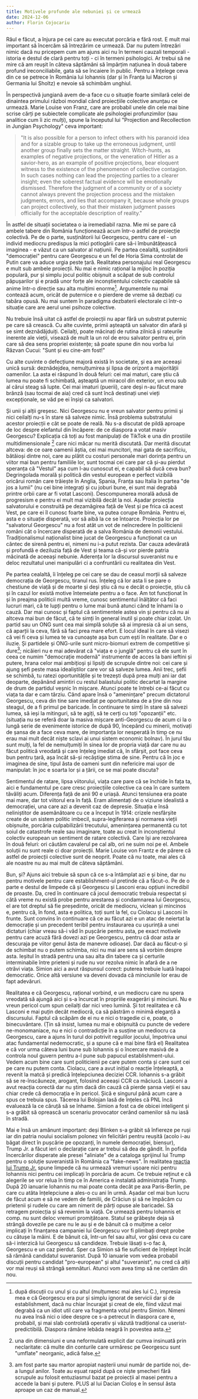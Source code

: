 ```yaml
---
title: Motivele profunde ale nebuniei și ce urmează
date: 2024-12-06
author: Florin Cojocariu
---
```

Răul e făcut, a înjura pe cei care au executat porcăria e fără rost. E mult mai important să încercăm să întrezărim ce urmează. Dar nu putem întrezări nimic dacă nu pricepem cum am ajuns aici nu în termeni cauzali temporali - istoria e destul de clară pentru toți - ci în termeni psihologici. Ar trebui să ne mire că am reușit în câteva săptămâni să împărțim națiunea în două tabere profund ireconciliabile, gata să se încaiere în public. Pentru a înțelege ceva din ce se petrece în România lui Iohannis (dar și în Franța lui Macron și Germania lui Sholtz)  e nevoie să schimbăm unghiul.

În perspectivă jungiană avem de-a face cu o situație foarte similară celei de dinaintea primului război mondial când proiecțiile colective anunțau ce urmează. Marie Louise von Franz, care are probabil unele din cele mai bine scrise cărți pe subiectele complicate ale psihologiei profunzimilor (sau analitice cum îi zic mulți), spune la începutul lui "Projection and Recollection in Jungian Psychology" ceva important:

> "It is also possible for a person to infect others with his paranoid idea and for a sizable group to take up the erroneous judgment, until another group finally sets the matter straight. Witch-hunts, as examples of negative projections, or the veneration of Hitler as a savior-hero, as an example of positive projections, bear eloquent witness to the existence of the phenomenon of collective contagion. In such cases nothing can lead the projecting parties to a clearer insight; even the soberest factual evidence will be emotionally dismissed. Therefore the judgment of a community or of a society cannot always prevent the projection process and the mistaken judgments, errors, and lies that accompany it, because whole groups can project collectively, so that their mistaken judgment passes officially for the acceptable description of reality."

În astfel de situații societatea o ia iremediabil razna. Mie mi se pare că ambele tabere din România funcționează acum într-o astfel de proiecție colectivă. Pe de o parte, susținătorii lui Georgescu, pentru care el - un individ mediocru predispus la mici potlogării care să-i îmbunătățească imaginea - e văzut ca un salvator al națiunii. Pe partea cealaltă, susținătorii "democrației" pentru care Georgescu e un fel de Horia Sima controlat de Putin care va aduce urgia peste țară. Realitatea personajului real Georgescu e mult sub ambele proiecții. Nu mai e nimic rațional la mijloc în poziția populară, pur și simplu jocul politic obișnuit a scăpat de sub controlul păpușarilor și e pradă unor forțe ale inconștientului colectiv capabile să anime într-o direcție sau alta mulțimi enorme[^1]. Argumentele nu mai contează acum, oricât de puternice e o pierdere de vreme să dezbați cu tabăra opusă. Nu mai suntem în paradigma dezbaterii electorale ci într-o situație care are aerul unei psihoze colective.

Nu trebuie însă uitat că astfel de proiecții nu apar fără un substrat puternic pe care să crească. Cu alte cuvinte, primii așteaptă un salvator din afară și se simt deznădăjduiți. Ceilalți, poate măcinați de rutina zilnică și rateurile inerente ale vieții, visează de mult la un rol de erou salvator pentru ei, prin care să dea sens propriei existențe; să poate spune din nou vorba lui Răzvan Cucui: "Sunt și eu cine-am fost!" 

Cu alte cuvinte o defecțiune majoră există în societate, și ea are aceeași unică sursă: deznădejdea, nemulțumirea și lipsa de orizont a majorității oamenilor. La asta ei răspund în două feluri: cei mai maturi, care știu că lumea nu poate fi schimbată, așteaptă un miracol din exterior, un erou sub al cărui steag să lupte. Cei mai imaturi (puerii), care deși n-au făcut mare brânză (sau tocmai de aia) cred că sunt încă destinați unei vieți excepționale, se văd  pe ei înșiși ca salvatori.

Și unii și alții greșesc. Nici Georgescu nu e vreun salvator pentru primii și nici ceilalți nu-s în stare să salveze nimic. Însă problema substratului acestor proiecții e cât se poate de reală. Nu s-a discutat de pildă aproape de loc despre elefantul din încăpere: de ce diaspora a votat masiv Georgescu? Explicația că toți au fost manipulați de TikTok e una din prostiile multidimensionale [^2] care nici măcar nu merită discutată. Dar merită discutat altceva: de ce oare oamenii ăștia, cei mai muncitori, mai gata de sacrificiu, bătăioși dintre noi, care au plătit cu costuri personale mari dorința pentru un viitor mai bun pentru familiile lor, sunt tocmai cei care par că și-au pierdut speranța că "Vestul" așa cum l-au cunoscut ei, e capabil să ducă ceva bun? Degringolada morală și politică din vestul european e perfect vizibilă oricărui român care trăiește în Anglia, Spania, Franța sau Italia în partea "de jos a lumii" (nu cei bine integrați și cu joburi bune, ei sunt mai degrabă printre orbii care ar fi votat Lasconi). Descompunerea morală adusă de progresism e pentru ei mult mai vizibilă decât la noi. Așadar proiecția salvatorului e construită pe dezamăgirea față de Vest și pe frica că acest Vest, pe care ei îl cunosc foarte bine, va putea corupe România. Pentru ei, asta e o situație disperată, vor să aibă la ce se întoarce. Proiecția lor pe "salvatorul Georgescu" nu a fost atât un vot de neîncredere în politicienii români cât o încercare disperată de a salva România de demonii vestului. Tradiționalismul naționalist bine jucat de Georgescu a funcționat ca un cântec de sirenă pentru ei, nimeni nu i-a putut rezista. Dar cauza adevărată și profundă e deziluzia față de Vest și teama că-și vor pierde patria măcinată de aceeași nebunie. Aderența lor la discursul suveranist nu e deloc rezultatul unei manipulări ci a confruntării cu realitatea din Vest.

Pe partea cealaltă, îi înțeleg pe cei care se dau de ceasul morții să salveze democrația de Georgescu, tiranul rus. Înțeleg că lor asta li se pare o chestiune de viață și de moarte și deși știu că nu e decât o proiecție, știu că și în cazul lor există motive întemeiate pentru a o face. Am tot funcționat în și în preajma politicii multă vreme, cunosc sentimentul înălțător că faci lucruri mari, că te lupți pentru o lume mai bună atunci când te înhami la o cauză. Dar mai cunosc și faptul că sentimentele astea vin și pentru că nu ai altceva mai bun de făcut, că te simți în general inutil și poate chiar izolat. Un partid sau un ONG sunt cea mai simplă soluție să ai impresia că ai un sens, că aparții la ceva, fără să faci prea mare efort. E locul ideal în care să visezi că vei fi ceva și lumea te va cunoaște așa bun cum ești în realitate. Dar e o iluzie. Și partidele și ONG-urile sunt micro-biomuri extrem de competitive și dure[^3]; nicăieri nu e mai adevărat că "viața e o junglă" pentru că ele sunt în ceea ce numim "democrație modernă" instrumente de acces la bani ieftini și putere, hrana celor mai ambițioși și lipsiți de scrupule dintre noi: cei care și ajung șefi peste masa idealiștilor care vor să salveze lumea. Anii trec, șefii se schimbă, tu ratezi oportunitățile și te trezești după prea mulți ani iar dat deoparte, depănând amintiri cu restul balastului politic decartat la margine de drum de partidul veșnic în mișcare. Atunci poate te întrebi ce-ai făcut cu viața ta dar e cam târziu. Când apare însă o "amenințare" precum dictatorul Georgescu, ceva din tine sare imediat pe oportunitatea de a ține din nou steagul, de a fi primul pe baricade. În continuare te simți în stare să salvezi lumea, să ieși la mitinguri, să te agiți, să te cerți cu toți "opozanții" etc. (situația nu se referă doar la masiva mișcare anti-Georgescu de acum ci la o lungă serie de evenimente istorice de după 90, începând cu minerii, motivați de șansa de a face ceva mare, de importanța lor nesperată în timp ce nu erau mai mult decât niște sclavi ai unui sistem economic bolnav). În jurul tău sunt mulți, la fel de nemulțumiți în sinea lor de propria viață dar care nu au făcut politică vreodată și care înțeleg imediat că, în sfârșit, pot face ceva bun pentru țară, așa încât să-și recâștige stima de sine. Pentru că în joc e imaginea de sine, tipul ăsta de oameni sunt din nefericire mai ușor de manipulat: în joc e soarta lor și a țării, ce se mai poate discuta?

Sentimentul de ratare, lipsa viitorului, viața care pare că se închide în fața ta, aici e fundamentul pe care cresc proiecțiile colective ca cea în care suntem tăvăliți acum. Diferența față de anii 90 e uriașă. Atunci tensiunea era poate mai mare, dar tot viitorul era în față. Eram alimentați de o viziune idealistă a democrației, una care azi a devenit caz de depresie. Situația e însă neliniștitor de asemănătoare cu ce a început în 1914: crizele nesfârșite create de un sistem politic imbecil, supra-legiferarea și normarea vieții obișnuite, porcăria culpabilizării trecutului, amenințarea permanentă cu tot soiul de catastrofe reale sau imaginare, toate au creat în inconștientul colectiv european un sentiment de ratare colectivă. Care își are rezolvarea în două feluri: ori căutăm cavalerul pe cal alb, ori ne suim noi pe el. Ambele soluții nu sunt reale ci doar proiecții. Marie Louise von Frantz e de părere că astfel de proiecții colective sunt de neoprit. Poate că nu toate, mai ales că ale noastre nu au mai mult de câteva săptămâni.

Bun, și? Ajuns aici trebuie să spun că ce s-a întâmplat azi e și bine, dar nu pentru motivele pentru care establishment-ul pretinde că a făcut-o. Pe de o parte e destul de limpede că și Georgescu și Lasconi erau opțiuni incredibil de proaste. Da, cred în continuare că jocul democratic trebuia respectat și câtă vreme nu există probe pentru arestarea și condamnarea lui Georgescu, el are tot dreptul să fie președinte, oricât de mediocru, viclean și mincinos e, pentru că, în fond, asta e politica, toți sunt la fel, cu Ciolacu și Lasconi în frunte. Sunt convins în continuare că ce au făcut azi e un atac de neiertat la  democrație și un precedent teribil pentru instaurarea cu ușurință a unei dictaturi (chiar vreau să-i văd în pușcărie pentru asta, pe exact motivele pentru care acuză fără dovezi azi pe Georgescu, pentru că doar asta ar descuraja pe viitor genul ăsta de manevre odioase). Dar dacă au făcut-o și de schimbat nu o putem schimba, nici nu mai are sens să vorbim despre asta. Ieșitul în stradă pentru una sau alta din tabere ca și certurile interminabile între prieteni și rude nu vor rezolva nimic în afară de a ne otrăvi viața. Simion aici a avut răspunsul corect: puterea trebuie luată înapoi democratic. Orice altă versiune va deveni dovada că minciunile lor erau de fapt adevăruri.

Realitatea e că Georgescu, rațional vorbind, e un mediocru care nu spera vreodată să ajungă aici și s-a încurcat în propriile exagerări și minciuni. Nu e vreun pericol cum spun ceilalți dar nici vreo lumină. Și tot realitatea e că Lasconi e mai puțin decât mediocră, ca să păstrăm o minimă eleganță a discursului. Faptul că scăpăm de ei nu e nici o tragedie ci e, poate, o binecuvântare. (Țin să insist, lumea nu mai e obișnuită cu puncte de vedere ne-monomaniace, nu e nici o contradicție în a susține un mediocru ca Georgescu, care a ajuns în turul doi potrivit regulilor jocului, împotriva unui atac fundamental nedemocratic, și a spune că e mai bine fără el) Realitatea e că vor urma câteva luni bune sub Iohannis și o încercare masivă de a controla noul guvern pentru a-l pune sub papucul establishment-ului.  Vedem acum bine care sunt politicienii pe care putem conta și care sunt cei pe care nu putem conta. Ciolacu, care a avut inițial o reacție înțeleaptă, a revenit la matcă și predică înțelepciunea deciziei CCR. Iohannis s-a grăbit să se re-înscăuneze, arogant, folosind aceeași CCR ca măciucă. Lasconi a avut reacția corectă dar nu știm dacă din cauză că pierde șansa vieții ei sau chiar crede că democrația e în pericol. Șică e singurul până acum care a spus ce trebuia spus. Tăcerea lui Bolojan lasă de înțeles că PNL încă evaluează la ce căruță să se înhame. Simion a fost ca de obicei inteligent și s-a grăbit să oprească un scenariu provocator cerând oamenilor să nu iasă în stradă.

Mai e însă un amănunt important: deși Blinken s-a grăbit să înfiereze pe ruși iar din patria noului socialism polonez vin felicitări pentru reușită (acolo i-au băgat direct în pușcărie pe opozanți, în numele democrației, biensur), Trump Jr. a făcut ieri o declarație care ar trebui să dea de gândit. În pofida încercărilor disperate ale presei "aliniate" de a cataloga sprijinul lui Trump pentru o soluție suveranistă în România ca "fake-news". În realitatea [reacția lui Trump Jr.](https://x.com/DonaldJTrumpJr/status/1865160362988826986) spune limpede că nu urmează vremuri ușoare nici pentru Iohannis nici pentru cei implicați în porcăria de acum. Ce trebuie reținut e că alegerile se vor relua în timp ce în America e instalată administrația Trump. După 20 ianuarie Iohannis nu mai poate conta decât pe axa Paris-Berlin, pe care cu atâta înțelepciune a ales-o cu ani în urmă. Așadar cel mai bun lucru de făcut acum e să ne vedem de familii, de Crăciun și să ne împăcăm cu prietenii și rudele cu care am nimerit de părți opuse ale baricadei. Să retragem proiecția și să revenim la viață. Ce urmează pentru Iohannis et comp. nu sunt deloc vremuri promițătoare. Statul se grăbește deja să strângă dovezile pe care nu le au și e de bănuit că o mulțime a celor implicați în finanțarea campaniei lui Georgescu vor fi plimbați drept probe cu cătușe la mâini. E de bănuit că, într-un fel sau altul, vor găsi ceva cu care să-i interzică lui Georgescu să candideze. Trebuie lăsați s-o fac ă, Georgescu e un caz pierdut. Sper ca Simion să fie suficient de înțelept încât să rămână candidatul suveranist. După 10 ianuarie vom vedea probabil discuții pentru candidat "pro-european" și altul "suveranist", nu cred că alții vor mai reuși să strângă semnături. Atunci vom avea timp să ne certăm din nou.

[^1]: după discuții cu unul și cu altul (mulțumesc mai ales lui C.), impresia mea e că Georgescu era pur și simplu ignorat de servicii dar și de establishment, dacă nu chiar încurajat și creat de ele, fiind văzut mai degrabă ca un idiot util care va fragmenta votul pentru Simion. Nimeni nu avea însă nici o idee despre ce s-a petrecut în diaspora care e, probabil, și mai slab controlată operativ și văzută tradițional ca userist-predictibilă. Diaspora rămâne lebăda neagră în povestea asta.

[^2]: una din dimensiuni e una neformulată explicit dar cumva insinuată prin neclaritate: că multe din conturile care urmăresc pe Georgescu sunt "umflate" neorganic, adică false.

[^3]: am fost parte sau martor apropiat nașterii unui număr de partide noi, de-a lungul anilor. Toate au eșuat rapid după ce niște șmecheri fără scrupule au folosit entuziasmul bazat pe proiecții al masei pentru a accede la bani și putere. PLUS al lui Dacian Cioloș e în sensul ăsta aproape un caz de manual.
